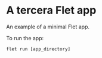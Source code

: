# A tercera Flet app

An example of a minimal Flet app.

To run the app:

```
flet run [app_directory]
```